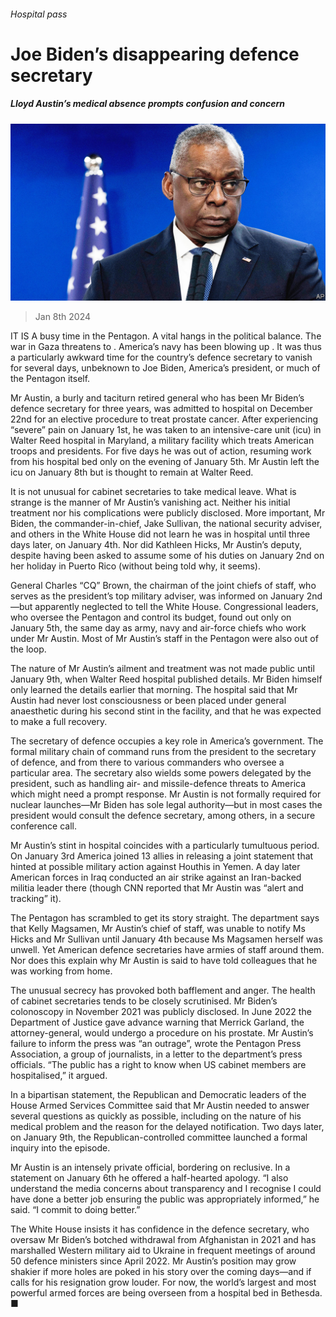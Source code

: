 ###### Hospital pass

# Joe Biden’s disappearing defence secretary 

##### Lloyd Austin’s medical absence prompts confusion and concern 

![image](images/20240113_USP002.jpg) 

> Jan 8th 2024 

IT IS A busy time in the Pentagon. A vital  hangs in the political balance. The war in Gaza threatens to . America’s navy has been blowing up . It was thus a particularly awkward time for the country’s defence secretary to vanish for several days, unbeknown to Joe Biden, America’s president, or much of the Pentagon itself. 

Mr Austin, a burly and taciturn retired general who has been Mr Biden’s defence secretary for three years, was admitted to hospital on December 22nd for an elective procedure to treat prostate cancer. After experiencing “severe” pain on January 1st, he was taken to an intensive-care unit (icu) in Walter Reed hospital in Maryland, a military facility which treats American troops and presidents. For five days he was out of action, resuming work from his hospital bed only on the evening of January 5th. Mr Austin left the icu on January 8th but is thought to remain at Walter Reed. 

It is not unusual for cabinet secretaries to take medical leave. What is strange is the manner of Mr Austin’s vanishing act. Neither his initial treatment nor his complications were publicly disclosed. More important, Mr Biden, the commander-in-chief, Jake Sullivan, the national security adviser, and others in the White House did not learn he was in hospital until three days later, on January 4th. Nor did Kathleen Hicks, Mr Austin’s deputy, despite having been asked to assume some of his duties on January 2nd on her holiday in Puerto Rico (without being told why, it seems). 

General Charles “CQ” Brown, the chairman of the joint chiefs of staff, who serves as the president’s top military adviser, was informed on January 2nd—but apparently neglected to tell the White House. Congressional leaders, who oversee the Pentagon and control its budget, found out only on January 5th, the same day as army, navy and air-force chiefs who work under Mr Austin. Most of Mr Austin’s staff in the Pentagon were also out of the loop. 

The nature of Mr Austin’s ailment and treatment was not made public until January 9th, when Walter Reed hospital published details. Mr Biden himself only learned the details earlier that morning. The hospital said that Mr Austin had never lost consciousness or been placed under general anaesthetic during his second stint in the facility, and that he was expected to make a full recovery. 

The secretary of defence occupies a key role in America’s government. The formal military chain of command runs from the president to the secretary of defence, and from there to various commanders who oversee a particular area. The secretary also wields some powers delegated by the president, such as handling air- and missile-defence threats to America which might need a prompt response. Mr Austin is not formally required for nuclear launches—Mr Biden has sole legal authority—but in most cases the president would consult the defence secretary, among others, in a secure conference call. 

Mr Austin’s stint in hospital coincides with a particularly tumultuous period. On January 3rd America joined 13 allies in releasing a joint statement that hinted at possible military action against Houthis in Yemen. A day later American forces in Iraq conducted an air strike against an Iran-backed militia leader there (though CNN reported that Mr Austin was “alert and tracking” it). 

The Pentagon has scrambled to get its story straight. The department says that Kelly Magsamen, Mr Austin’s chief of staff, was unable to notify Ms Hicks and Mr Sullivan until January 4th because Ms Magsamen herself was unwell. Yet American defence secretaries have armies of staff around them. Nor does this explain why Mr Austin is said to have told colleagues that he was working from home. 

The unusual secrecy has provoked both bafflement and anger. The health of cabinet secretaries tends to be closely scrutinised. Mr Biden’s colonoscopy in November 2021 was publicly disclosed. In June 2022 the Department of Justice gave advance warning that Merrick Garland, the attorney-general, would undergo a procedure on his prostate. Mr Austin’s failure to inform the press was “an outrage”, wrote the Pentagon Press Association, a group of journalists, in a letter to the department’s press officials. “The public has a right to know when US cabinet members are hospitalised,” it argued. 

In a bipartisan statement, the Republican and Democratic leaders of the House Armed Services Committee said that Mr Austin needed to answer several questions as quickly as possible, including on the nature of his medical problem and the reason for the delayed notification. Two days later, on January 9th, the Republican-controlled committee launched a formal inquiry into the episode.

Mr Austin is an intensely private official, bordering on reclusive. In a statement on January 6th he offered a half-hearted apology. “I also understand the media concerns about transparency and I recognise I could have done a better job ensuring the public was appropriately informed,” he said. “I commit to doing better.” 

The White House insists it has confidence in the defence secretary, who oversaw Mr Biden’s botched withdrawal from Afghanistan in 2021 and has marshalled Western military aid to Ukraine in frequent meetings of around 50 defence ministers since April 2022. Mr Austin’s position may grow shakier if more holes are poked in his story over the coming days—and if calls for his resignation grow louder. For now, the world’s largest and most powerful armed forces are being overseen from a hospital bed in Bethesda. ■


